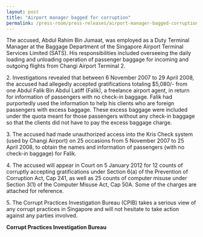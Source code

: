 ```yaml
---
layout: post
title: "Airport manager bagged for corruption"
permalink: /press-room/press-releases/airport-manager-bagged-corruption/
---
```

The accused, Abdul Rahim Bin Jumaat, was employed as a Duty Terminal Manager at the Baggage Department of the Singapore Airport Terminal Services Limited (SATS). His responsibilities included overseeing the daily loading and unloading operation of passenger baggage for incoming and outgoing flights from Changi Airport Terminal 2.

2\.         Investigations revealed that between 6 November 2007 to 29 April 2008, the accused had allegedly accepted gratifications totaling $5,080/- from one Abdul Falik Bin Abdul Latiff (Falik), a freelance airport agent, in return for information of passengers with no check-in baggage. Falik had purportedly used the information to help his clients who are foreign passengers with excess baggage. These excess baggage were included under the quota meant for those passengers without any check-in baggage so that the clients did not have to pay the excess baggage charge.

3\.         The accused had made unauthorized access into the Kris Check system (used by Changi Airport) on 25 occasions from 5 November 2007 to 25 April 2008, to obtain the names and information of passengers (with no check-in baggage) for Falik.

4\.         The accused will appear in Court on 5 January 2012 for 12 counts of corruptly accepting gratifications under Section 6(a) of the Prevention of Corruption Act, Cap 241, as well as 25 counts of computer misuse under Section 3(1) of the Computer Misuse Act, Cap 50A. Some of the charges are attached for reference.

5\.         The Corrupt Practices Investigation Bureau (CPIB) takes a serious view of any corrupt practices in Singapore and will not hesitate to take action against any parties involved.

**Corrupt Practices Investigation Bureau**
